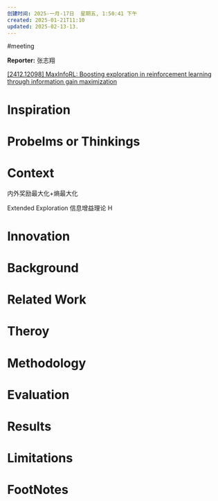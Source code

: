 ```yaml
---
创建时间: 2025-一月-17日  星期五, 1:50:41 下午
created: 2025-01-21T11:10
updated: 2025-02-13-13.
---
```

#meeting 

**Reporter:**  张志翔

[\[2412.12098\] MaxInfoRL: Boosting exploration in reinforcement learning through information gain maximization](https://arxiv.org/abs/2412.12098)

# Inspiration
# Probelms or Thinkings 
# Context
内外奖励最大化+熵最大化

Extended Exploration
信息增益理论 H
# Innovation
# Background
# Related Work
# Theroy
# Methodology
# Evaluation
# Results
# Limitations
# FootNotes
